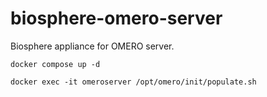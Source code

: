 # biosphere-omero-server
Biosphere appliance for OMERO server.

```
docker compose up -d
```

```
docker exec -it omeroserver /opt/omero/init/populate.sh
```
